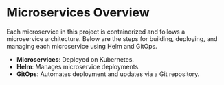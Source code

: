# Microservices Overview

Each microservice in this project is containerized and follows a microservice architecture. Below are the steps for building, deploying, and managing each microservice using Helm and GitOps.

- **Microservices**: Deployed on Kubernetes.
- **Helm**: Manages microservice deployments.
- **GitOps**: Automates deployment and updates via a Git repository.

